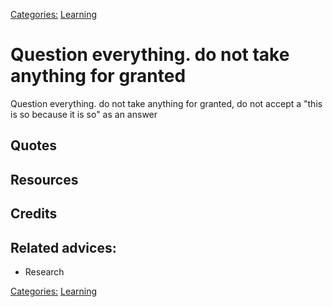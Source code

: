 [Categories:](../Categories/index.md) [Learning](../Categories/Learning.md)
# Question everything. do not take anything for granted

Question everything. do not take anything for granted, do not accept a "this is so because it is so" as an answer

## Quotes

## Resources

## Credits

## Related advices:

- Research

[Categories:](../Categories/index.md) [Learning](../Categories/Learning.md)